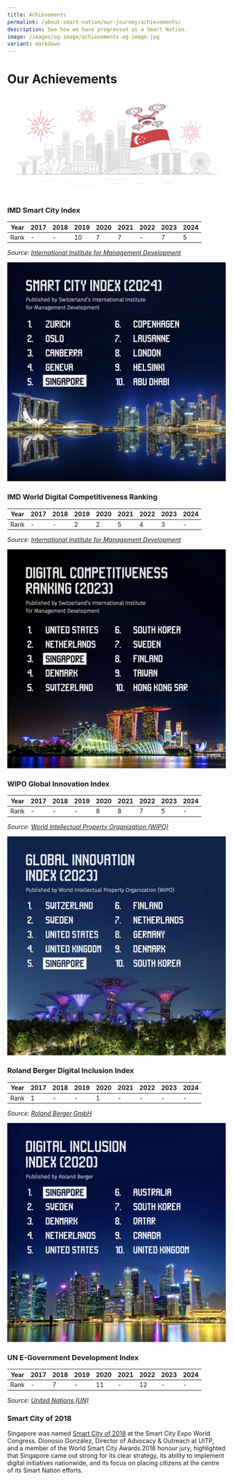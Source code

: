 ```yaml
---
title: Achievements
permalink: /about-smart-nation/our-journey/achievements/
description: See how we have progressed as a Smart Nation.
image: /images/og-image/achievements-og-image.jpg
variant: markdown
---
```

# Our Achievements 

![Our Smart Nation Achievements](/images/abt-smart-nation/achievements.jpg)

### IMD Smart City Index 

| Year | 2017 | 2018 | 2019 | 2020 | 2021 | 2022 | 2023 | 2024 |
| -------- | -------- | -------- |-------- | -------- | -------- |-------- | -------- | -------- |
| Rank | - | - | 10 | 7 | 7 | - | 7 | 5 |

*Source: [International Institute for Management Development](https://www.imd.org/smart-city-observatory/home/rankings/)*

![IMD Smart City Index 2024 (Singapore is placed 5th in the ranking)](/images/abt-smart-nation/smart_city_index_2024.jpg)

### IMD World Digital Competitiveness Ranking 

| Year | 2017 | 2018 | 2019 | 2020 | 2021 | 2022 | 2023 | 2024 |
| -------- | -------- | -------- |-------- | -------- | -------- |-------- | -------- | -------- |
| Rank | - | - | 2 | 2 | 5 | 4 | 3 | - |

*Source: [International Institute for Management Development](https://worldcompetitiveness.imd.org/rankings/digital)*

![IMD Digital Competitiveness Ranking 2023 (Singapore is placed 3rd in the ranking)](/images/abt-smart-nation/digital_competitiveness_ranking_2023.jpg)

### WIPO Global Innovation Index 

| Year | 2017 | 2018 | 2019 | 2020 | 2021 | 2022 | 2023 | 2024 |
| -------- | -------- | -------- |-------- | -------- | -------- |-------- | -------- | -------- |
| Rank | - | - | - | 8 | 8 | 7 | 5 | - |

*Source: [World Intellectual Property Organization (WIPO)](https://www.wipo.int/global_innovation_index/en/)*

![WIPO Global Innovation Index 2023 (Singapore is placed 5th in the ranking)](/images/abt-smart-nation/global_innovation_index_2023.jpg)

### Roland Berger Digital Inclusion Index 

| Year | 2017 | 2018 | 2019 | 2020 | 2021 | 2022 | 2023 | 2024 |
| -------- | -------- | -------- |-------- | -------- | -------- |-------- | -------- | -------- |
| Rank | 1 | - | - | 1 | - | - | - | - |

*Source: [Roland Berger GmbH](https://www.rolandberger.com/en/Insights/Publications/Bridging-the-digital-divide.html)*

![Roland Berger Digital Inclusion Index 2020 (Singapore is placed 1st in the ranking)](/images/abt-smart-nation/digital_inclusion_index_2020.jpg)

### UN E-Government Development Index 

| Year | 2017 | 2018 | 2019 | 2020 | 2021 | 2022 | 2023 | 2024 |
| -------- | -------- | -------- |-------- | -------- | -------- |-------- | -------- | -------- |
| Rank | - | 7 | - | 11 | - | 12 | - | - |

*Source: [United Nations (UN)](https://publicadministration.un.org/egovkb/en-us/About/Overview/-E-Government-Development-Index)*



### Smart City of 2018

Singapore was named [Smart City of 2018](/media-hub/press-releases/smart-city-2018) at the Smart City Expo World Congress. Dionosio González, Director of Advocacy &amp; Outreach at UITP, and a member of the World Smart City Awards 2018 honour jury, highlighted that Singapore came out strong for its clear strategy, its ability to implement digital initiatives nationwide, and its focus on placing citizens at the centre of its Smart Nation efforts.